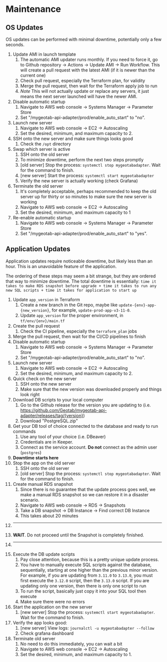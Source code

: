 # Maintenance

## OS Updates

OS updates can be performed with minimal downtime, potentially only a few seconds.

1. Update AMI in launch template
    1. The automatic AMI updater runs monthly. If you need to force it, go to Github repository -> Actions -> Update AMI -> Run Workflow. This will create a pull request with the latest AMI (if it is newer than the current one)
    1. Check pull request, especially the Terraform plan, for validity
    1. Merge the pull request, then wait for the Terraform apply job to run
    1. *Note* This will not actually update or replace any servers, it just means the next server launched will have the newer AMI.
1. Disable automatic startup
    1. Navigate to AWS web console -> Systems Manager -> Parameter Store
    1. Set "/mygeotab-api-adapter/prod/enable_auto_start" to "no".
1. Launch new server
    1. Navigate to AWS web console -> EC2 -> Autoscaling
    1. Set the desired, minimum, and maximum capacity to 2.
1. SSH onto the new server and make sure things looks good
    1. Check the `/opt` directory
1. Swap which server is active
    1. SSH onto the old server
    1. To minimize downtime, perform the next two steps promptly
    1. \[old server\] Stop the process: `systemctl stop mygeotabadapter`. Wait for the command to finish.
    1. \[new server\] Start the process: `systemctl start mygeotabadapter`
    1. Verify the new server is actually working (check Grafana)
1. Terminate the old server
    1. It's completely acceptable, perhaps recommended to keep the old server up for thirty or so minutes to make sure the new server is working
    1. Navigate to AWS web console -> EC2 -> Autoscaling
    1. Set the desired, minimum, and maximum capacity to 1
1. Re-enable automatic startup
    1. Navigate to AWS web console -> Systems Manager -> Parameter Store
    1. Set "/mygeotab-api-adapter/prod/enable_auto_start" to "yes".

## Application Updates

Application updates require noticeable downtime, but likely less than an hour. This is an unavoidable feature of the application.

The ordering of these steps may seem a bit strange, but they are ordered that way to minimize downtime. The total downtime is essentially: `time it takes to make RDS snapshot before upgrade + time it takes to run any new SQL scripts + time it takes for application to start up`

1. Update `app_version` in Terraform
    1. Create a new branch in the Git repo, maybe like `update-{env}-app-{new_version}`, for example, `update-prod-app-v3-11-0`.
    1. Update `app_version` for the proper environment, in `tf/env/{env}/main.tf`
1. Create the pull request
    1. Check the CI pipeline, especially the `terraform_plan` jobs
1. Merge the pull request, then wait for the CI/CD pipelines to finish
1. Disable automatic startup
    1. Navigate to AWS web console -> Systems Manager -> Parameter Store
    1. Set "/mygeotab-api-adapter/prod/enable_auto_start" to "no".
1. Launch new server
    1. Navigate to AWS web console -> EC2 -> Autoscaling
    1. Set the desired, minimum, and maximum capacity to 2.
1. Quick check on the new server
    1. SSH onto the new server
    1. Make sure that the new version was downloaded properly and things look right
1. Download DB scripts to your local computer
    1. Go to the Github release for the version you are updating to (i.e. <https://github.com/Geotab/mygeotab-api-adapter/releases/tag/{version}>)
    1. Download "PostgreSQL.zip"
1. Get your DB tool of choice connected to the database and ready to run commands
    1. Use any tool of your choice (i.e. DBeaver)
    1. Credentials are in Keeper.
    1. Connect as the service account. **Do not** connect as the admin user (`postgres`)
1. **Downtime starts here**
1. Stop the app on the old server
    1. SSH onto the old server
    1. \[old server\] Stop the process: `systemctl stop mygeotabadapter`. Wait for the command to finish.
1. Create manual RDS snapshot
    1. Since there is no guarantee that the update process goes well, we make a manual RDS snapshot so we can restore it in a disaster scenario.
    1. Navigate to AWS web console -> RDS -> Snapshots
    1. Take a DB snapshot -> DB Instance -> Find correct DB Instance
    1. This takes about 20 minutes
1. ---
1. **WAIT**. Do not proceed until the Snapshot is completely finished.
1. ---
1. Execute the DB update scripts
    1. Pay close attention, because this is a pretty unique update process.
    1. You have to manually execute SQL scripts against the database, sequentially, starting at one higher than the previous minor version. For example, if you are updating from `3.11.0` to `3.13.0`, you must first execute the `3.12.0` script, then the `3.13.0` script. If you are updating only one version, then there is only one script to run
    1. To run the script, basically just copy it into your SQL tool then execute
    1. Make sure there were no errors
1. Start the application on the new server
    1. \[new server\] Stop the process: `systemctl start mygeotabadapter`. Wait for the command to finish.
1. Verify the app looks good:
    1. \[new server\] View logs: `journalctl -u mygeotabadapter --follow`
    1. Check grafana dashboard
1. Terminate old server
    1. No need to do this immediately, you can wait a bit
    1. Navigate to AWS web console -> EC2 -> Autoscaling
    1. Set the desired, minimum, and maximum capacity to 1.
